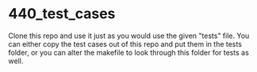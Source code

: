 # 440_test_cases
Clone this repo and use it just as you would use the given "tests" file. 
You can either copy the test cases out of this repo and put them in the tests folder, or you can alter the makefile to look through this folder for tests as well.
